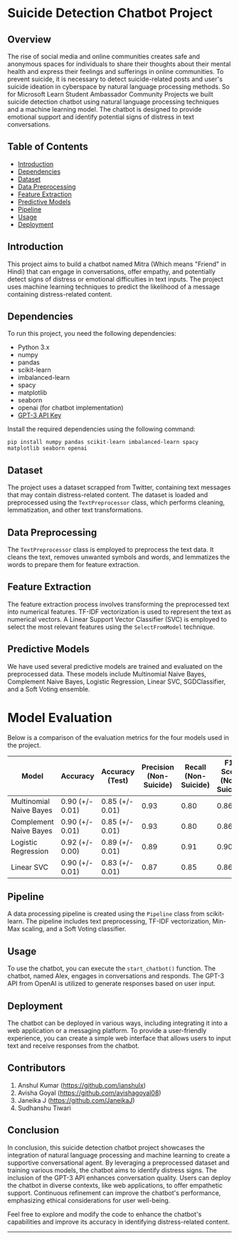 # Suicide Detection Chatbot Project

## Overview

The rise of social media and online communities creates safe and anonymous spaces for individuals to share their thoughts about their mental health and express their feelings and sufferings in online communities. To prevent suicide, it is necessary to detect suicide-related posts and user's suicide ideation in cyberspace by natural language processing methods. So for Microsoft Learn Student Ambassador Community Projects we built suicide detection chatbot using natural language processing techniques and a machine learning model. The chatbot is designed to provide emotional support and identify potential signs of distress in text conversations.

## Table of Contents

- [Introduction](#introduction)
- [Dependencies](#dependencies)
- [Dataset](#dataset)
- [Data Preprocessing](#data-preprocessing)
- [Feature Extraction](#feature-extraction)
- [Predictive Models](#predictive-models)
- [Pipeline](#pipeline)
- [Usage](#usage)
- [Deployment](#deployment)

## Introduction

This project aims to build a chatbot named Mitra (Which means "Friend" in Hindi) that can engage in conversations, offer empathy, and potentially detect signs of distress or emotional difficulties in text inputs. The project uses machine learning techniques to predict the likelihood of a message containing distress-related content.

## Dependencies

To run this project, you need the following dependencies:

- Python 3.x
- numpy
- pandas
- scikit-learn
- imbalanced-learn
- spacy
- matplotlib
- seaborn
- openai (for chatbot implementation)
- [GPT-3 API Key](https://beta.openai.com/)

Install the required dependencies using the following command:

`pip install numpy pandas scikit-learn imbalanced-learn spacy matplotlib seaborn openai`

## Dataset

The project uses a dataset scrapped from Twitter, containing text messages that may contain distress-related content. The dataset is loaded and preprocessed using the `TextPreprocessor` class, which performs cleaning, lemmatization, and other text transformations.

## Data Preprocessing

The `TextPreprocessor` class is employed to preprocess the text data. It cleans the text, removes unwanted symbols and words, and lemmatizes the words to prepare them for feature extraction.

## Feature Extraction

The feature extraction process involves transforming the preprocessed text into numerical features. TF-IDF vectorization is used to represent the text as numerical vectors. A Linear Support Vector Classifier (SVC) is employed to select the most relevant features using the `SelectFromModel` technique.

## Predictive Models

We have used several predictive models are trained and evaluated on the preprocessed data. These models include Multinomial Naive Bayes, Complement Naive Bayes, Logistic Regression, Linear SVC, SGDClassifier, and a Soft Voting ensemble. 

# Model Evaluation

Below is a comparison of the evaluation metrics for the four models used in the project.

| **Model**                   | **Accuracy** | **Accuracy (Test)** | **Precision (Non-Suicide)** | **Recall (Non-Suicide)** | **F1-Score (Non-Suicide)** | **Precision (Suicide)** | **Recall (Suicide)** | **F1-Score (Suicide)** | **Overall Accuracy** |
|-----------------------------|--------------|----------------------|-----------------------------|--------------------------|----------------------------|-------------------------|-----------------------|-------------------------|-----------------------|
| Multinomial Naive Bayes     | 0.90 (+/- 0.01) | 0.85 (+/- 0.01)     | 0.93                        | 0.80                     | 0.86                       | 0.82                   | 0.94                  | 0.88                   | 0.87                  |
| Complement Naive Bayes      | 0.90 (+/- 0.01) | 0.85 (+/- 0.01)     | 0.93                        | 0.80                     | 0.86                       | 0.82                   | 0.94                  | 0.88                   | 0.87                  |
| Logistic Regression         | 0.92 (+/- 0.00) | 0.89 (+/- 0.01)     | 0.89                        | 0.91                     | 0.90                       | 0.90                   | 0.89                  | 0.89                   | 0.90                  |
| Linear SVC                  | 0.90 (+/- 0.01) | 0.83 (+/- 0.01)     | 0.87                        | 0.85                     | 0.86                       | 0.85                   | 0.87                  | 0.86                   | 0.86                  |


## Pipeline

A data processing pipeline is created using the `Pipeline` class from scikit-learn. The pipeline includes text preprocessing, TF-IDF vectorization, Min-Max scaling, and a Soft Voting classifier.

## Usage

To use the chatbot, you can execute the `start_chatbot()` function. The chatbot, named Alex, engages in conversations and responds. The GPT-3 API from OpenAI is utilized to generate responses based on user input.

## Deployment

The chatbot can be deployed in various ways, including integrating it into a web application or a messaging platform. To provide a user-friendly experience, you can create a simple web interface that allows users to input text and receive responses from the chatbot.

## Contributors
1. Anshul Kumar (https://github.com/ianshulx)
2. Avisha Goyal (https://github.com/avishagoyal08)
3. Janeika J (https://github.com/JaneikaJ)
4. Sudhanshu Tiwari

## Conclusion

In conclusion, this suicide detection chatbot project showcases the integration of natural language processing and machine learning to create a supportive conversational agent. By leveraging a preprocessed dataset and training various models, the chatbot aims to identify distress signs. The inclusion of the GPT-3 API enhances conversation quality. Users can deploy the chatbot in diverse contexts, like web applications, to offer empathetic support. Continuous refinement can improve the chatbot's performance, emphasizing ethical considerations for user well-being.

Feel free to explore and modify the code to enhance the chatbot's capabilities and improve its accuracy in identifying distress-related content.

---
